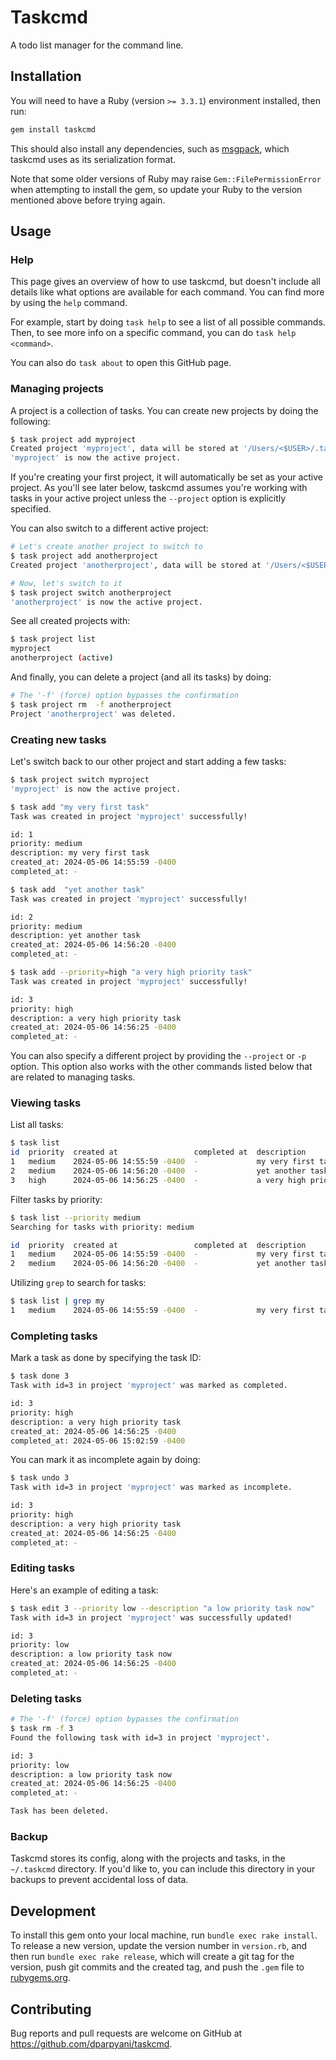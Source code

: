 # Taskcmd

A todo list manager for the command line.

## Installation

You will need to have a Ruby (version `>= 3.3.1`) environment installed, then run:

```bash
gem install taskcmd
```

This should also install any dependencies, such as [msgpack](https://msgpack.org),
which taskcmd uses as its serialization format.

Note that some older versions of Ruby may raise `Gem::FilePermissionError` when attempting to
install the gem, so update your Ruby to the version mentioned above before trying again.

## Usage

### Help

This page gives an overview of how to use taskcmd, but doesn't include all details like what options
are available for each command. You can find more by using the `help` command.

For example, start by doing `task help` to see a list of all possible commands. Then, to see more info
on a specific command, you can do `task help <command>`.

You can also do `task about` to open this GitHub page.

### Managing projects

A project is a collection of tasks. You can create new projects by doing the following:

```bash
$ task project add myproject
Created project 'myproject', data will be stored at '/Users/<$USER>/.taskcmd/myproject.project.msgpack'.
'myproject' is now the active project.
```

If you're creating your first project, it will automatically be set as your active project. As you'll see later
below, taskcmd assumes you're working with tasks in your active project unless the `--project` option is
explicitly specified.

You can also switch to a different active project:

```bash
# Let's create another project to switch to
$ task project add anotherproject
Created project 'anotherproject', data will be stored at '/Users/<$USER>/.taskcmd/anotherproject.project.msgpack'.

# Now, let's switch to it
$ task project switch anotherproject
'anotherproject' is now the active project.
```

See all created projects with:

```bash
$ task project list
myproject
anotherproject (active)
```

And finally, you can delete a project (and all its tasks) by doing:
```bash
# The '-f' (force) option bypasses the confirmation
$ task project rm  -f anotherproject
Project 'anotherproject' was deleted.
```

### Creating new tasks

Let's switch back to our other project and start adding a few tasks:

```bash
$ task project switch myproject
'myproject' is now the active project.

$ task add "my very first task"
Task was created in project 'myproject' successfully!

id: 1
priority: medium
description: my very first task
created_at: 2024-05-06 14:55:59 -0400
completed_at: -

$ task add  "yet another task"
Task was created in project 'myproject' successfully!

id: 2
priority: medium
description: yet another task
created_at: 2024-05-06 14:56:20 -0400
completed_at: -

$ task add --priority=high "a very high priority task"
Task was created in project 'myproject' successfully!

id: 3
priority: high
description: a very high priority task
created_at: 2024-05-06 14:56:25 -0400
completed_at: -
```

You can also specify a different project by providing the `--project` or `-p` option. This option
also works with the other commands listed below that are related to managing tasks.

### Viewing tasks

List all tasks:

```bash
$ task list
id  priority  created at                 completed at  description
1   medium    2024-05-06 14:55:59 -0400  -             my very first task
2   medium    2024-05-06 14:56:20 -0400  -             yet another task
3   high      2024-05-06 14:56:25 -0400  -             a very high priority task
```

Filter tasks by priority:

```bash
$ task list --priority medium
Searching for tasks with priority: medium

id  priority  created at                 completed at  description
1   medium    2024-05-06 14:55:59 -0400  -             my very first task
2   medium    2024-05-06 14:56:20 -0400  -             yet another task
```

Utilizing `grep` to search for tasks:
```bash
$ task list | grep my
1   medium    2024-05-06 14:55:59 -0400  -             my very first task
```

### Completing tasks

Mark a task as done by specifying the task ID:

```bash
$ task done 3
Task with id=3 in project 'myproject' was marked as completed.

id: 3
priority: high
description: a very high priority task
created_at: 2024-05-06 14:56:25 -0400
completed_at: 2024-05-06 15:02:59 -0400
```

You can mark it as incomplete again by doing:

```bash
$ task undo 3
Task with id=3 in project 'myproject' was marked as incomplete.

id: 3
priority: high
description: a very high priority task
created_at: 2024-05-06 14:56:25 -0400
completed_at: -
```

### Editing tasks

Here's an example of editing a task:

```bash
$ task edit 3 --priority low --description "a low priority task now"
Task with id=3 in project 'myproject' was successfully updated!

id: 3
priority: low
description: a low priority task now
created_at: 2024-05-06 14:56:25 -0400
completed_at: -
```

### Deleting tasks

```bash
# The '-f' (force) option bypasses the confirmation
$ task rm -f 3
Found the following task with id=3 in project 'myproject'.

id: 3
priority: low
description: a low priority task now
created_at: 2024-05-06 14:56:25 -0400
completed_at: -

Task has been deleted.
```

### Backup

Taskcmd stores its config, along with the projects and tasks, in the `~/.taskcmd` directory. If you'd
like to, you can include this directory in your backups to prevent accidental loss of data.

## Development

To install this gem onto your local machine, run `bundle exec rake install`. To release a new version,
update the version number in `version.rb`, and then run `bundle exec rake release`, which will create
a git tag for the version, push git commits and the created tag, and push the `.gem` file to
[rubygems.org](https://rubygems.org).

## Contributing

Bug reports and pull requests are welcome on GitHub at https://github.com/dparpyani/taskcmd.
